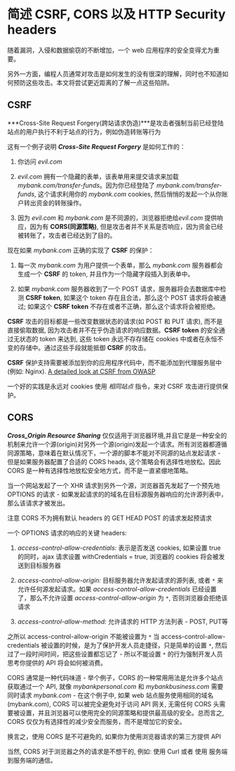 # 简述 CSRF, CORS 以及 HTTP Security headers
随着漏洞，入侵和数据偷窃的不断增加，一个 web 应用程序的安全变得尤为重要。

另外一方面，编程人员通常对攻击是如何发生的没有很深的理解，同时也不知道如何预防这些攻击。本文将尝试更近距离的了解一点这些陷阱。

## CSRF
***Cross-Site Request Forgery(跨站请求伪造)***是攻击者强制当前已经登陆站点的用户执行不利于站点的行为，例如伪造转账等行为

这有一个例子说明 ***Cross-Site Request Forgery*** 是如何工作的：
1. 你访问 *evil.com*

2. *evil.com* 拥有一个隐藏的表单，该表单用来提交请求来加载 *mybank.com/transfer-funds*。因为你已经登陆了 *mybank.com/transfer-funds*, 这个请求利用你的 *mybank.com* cookies, 然后悄悄的发起一个从你账户转出资金的转账操作。

3. 因为 *evil.com* 和 *mybank.com* 是不同源的，浏览器拒绝给*evil.com* 提供响应，因为有 **CORS(同源策略)**, 但是攻击者并不关系是否响应，因为资金已经被转账了，攻击者已经达到了目的。

现在如果 *mybank.com* 正确的实现了 **CSRF** 的保护：

1. 每一次 *mybank.com* 为用户提供一个表单，那么 *mybank.com* 服务器都会生成一个 **CSRF** 的 token, 并且作为一个隐藏字段插入到表单中。

2. 如果 *mybank.com* 服务器收到了一个 POST 请求，服务器将会去数据库中检测 **CSRF token**, 如果这个 token 存在且合法，那么这个 POST 请求将会被通过; 如果这个 **CSRF token** 不存在或者不正确，那么这个请求将会被拒绝。

**CSRF** 攻击的目标都是一些改变数据状态的请求(如 POST 和 PUT 请求), 而不是直接偷取数据, 因为攻击者并不在乎伪造请求的响应数据。**CSRF token** 的安全通过无状态的 token 来达到, 这些 token 永远不存存储在 cookies 中或者在永恒不变的存储中。通过这些手段就能抵御 **CSRF** 的攻击。

**CSRF** 保护支持需要被添加到你的应用程序代码中，而不能添加到代理服务层中(例如: Nginx). [A detailed look at CSRF from OWASP](https://github.com/OWASP/CheatSheetSeries/blob/master/cheatsheets/Cross-Site_Request_Forgery_Prevention_Cheat_Sheet.md)

一个好的实践是永远对 cookies 使用 *相同站点* 指令，来对 CSRF 攻击进行提供保护。


## CORS
***Cross_Origin Resource Sharing*** 仅仅适用于浏览器环境,并且它是是一种安全的机制来允许一个源(origin)对另外一个源(origin)发起一个请求。所有浏览器都遵循同源策略，意味着在默认情况下，一个源的脚本不能对不同源的站点发起请求 - 但是如果服务器配置了合适的 CORS heads, 这个策略会有选择性地放松。因此 CORS 是一种有选择性地放松安全地方式，而不是一直紧绷地策略。

当一个网站发起了一个 XHR 请求到另外一个源，浏览器首先发起了一个预先地 OPTIONS 的请求 - 如果发起请求的的域名在目标源服务器响应的允许源列表中，那么该请求才被发出。

注意 CORS 不为拥有默认 headers 的 GET HEAD POST 的请求发起预请求

一个 OPTIONS 请求的响应的关键 headers:

1. *access-control-allow-credentials:* 表示是否发送 cookies, 如果设置 true 的同时，ajax 请求设置 withCredentials = true, 浏览器的 cookies 将会被发送到目标服务器

2. *access-control-allow-origin:* 目标服务器允许发起请求的源列表, 或者 `*` 来允许任何源发起请求。如果 *access-control-allow-credentials* 已经设置了，那么不允许设置 *access-control-allow-origin* 为 `*`, 否则浏览器会拒绝该请求

3. *access-control-allow-method:* 允许请求的 HTTP 方法列表 - POST, PUT等

之所以 access-control-allow-origin 不能被设置为 `*` 当 access-control-allow-credentials 被设置的时候，是为了保护开发人员走捷径，只是简单的设置 `*`, 然后过了一段时间时间，把这些设置都忘记了 - 所以不能设置 `*` 的行为强制开发人员思考你提供的 API 将会如何被消费。

CORS 通常是一种代码味道 - 举个例子，CORS 的一种常用用法是允许多个站点获取通过一个 API, 就像 *mybankpersonal.com* 和 *mybankbusiness.com* 需要同时请求 *mybank.com* - 在这个例子中, 如果 web 站点服务使用相同的域名(mybank.com), CORS 可以被完全避免对于访问 API 网关, 无需任何 CORS 头需要被设置，并且浏览器可以使用完全的同源策略和提供最高级的安全。总而言之, CORS 仅仅为有选择性的减少安全而服务，而不是增加它的安全。

换言之，使用 CORS 是不可避免的, 如果你为使用浏览器请求的第三方提供 API

当然, CORS 对于浏览器之外的请求是不想干的, 例如: 使用 Curl 或者 使用 服务端到服务端的通信。